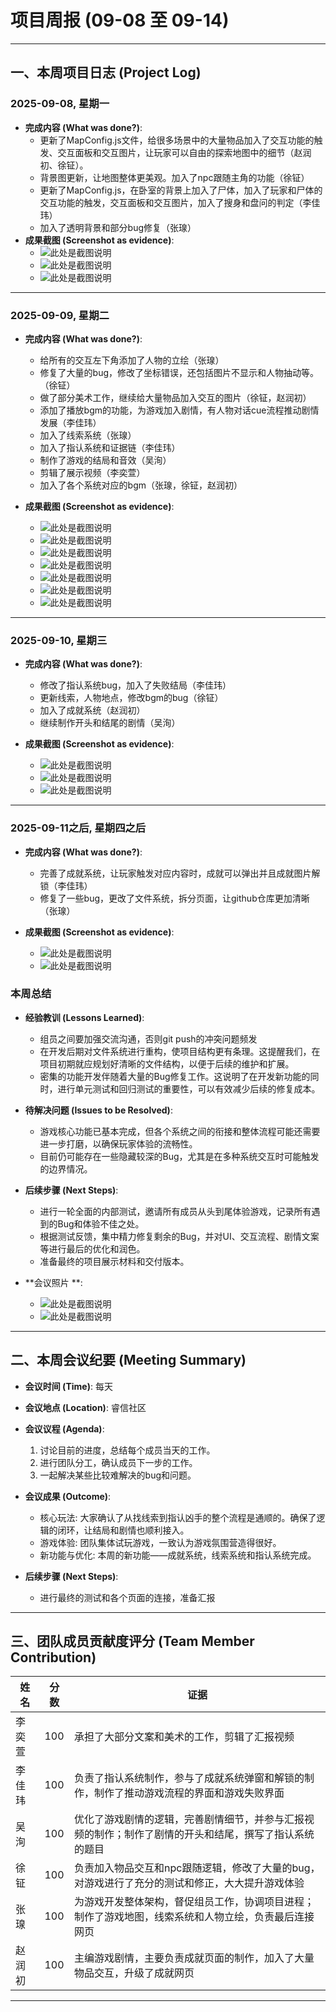 # 项目周报 (09-08 至 09-14)

---

## 一、本周项目日志 (Project Log)

### 2025-09-08, 星期一

* **完成内容 (What was done?)**:
    * 更新了MapConfig.js文件，给很多场景中的大量物品加入了交互功能的触发、交互面板和交互图片，让玩家可以自由的探索地图中的细节（赵润初、徐钲）。
    * 背景图更新，让地图整体更美观。加入了npc跟随主角的功能（徐钲）
    * 更新了MapConfig.js，在卧室的背景上加入了尸体，加入了玩家和尸体的交互功能的触发，交互面板和交互图片，加入了搜身和盘问的判定（李佳玮）
    * 加入了透明背景和部分bug修复（张瑔）
* **成果截图 (Screenshot as evidence)**:
    * ![此处是截图说明](image%20for%20logs/4.png)
    * ![此处是截图说明](image%20for%20logs/5.png)
    * ![此处是截图说明](image%20for%20logs/6.png)


---

### 2025-09-09, 星期二

* **完成内容 (What was done?)**:
    * 给所有的交互左下角添加了人物的立绘（张瑔）
    * 修复了大量的bug，修改了坐标错误，还包括图片不显示和人物抽动等。（徐钲）
    * 做了部分美术工作，继续给大量物品加入交互的图片（徐钲，赵润初）
    * 添加了播放bgm的功能，为游戏加入剧情，有人物对话cue流程推动剧情发展（李佳玮）
    * 加入了线索系统（张瑔）
    * 加入了指认系统和证据链（李佳玮）
    * 制作了游戏的结局和音效（吴洵）
    * 剪辑了展示视频（李奕萱）
    * 加入了各个系统对应的bgm（张瑔，徐钲，赵润初）

* **成果截图 (Screenshot as evidence)**:
    * ![此处是截图说明](image%20for%20logs/7.png)
    * ![此处是截图说明](image%20for%20logs/8.png)
    * ![此处是截图说明](image%20for%20logs/9.png)
    * ![此处是截图说明](image%20for%20logs/10.png)
    * ![此处是截图说明](image%20for%20logs/11.png)
    * ![此处是截图说明](image%20for%20logs/12.png)
    * ![此处是截图说明](image%20for%20logs/13.png)

---

### 2025-09-10, 星期三

* **完成内容 (What was done?)**:
    * 修改了指认系统bug，加入了失败结局（李佳玮）
    * 更新线索，人物地点，修改bgm的bug（徐钲）
    * 加入了成就系统（赵润初）
    * 继续制作开头和结尾的剧情（吴洵）

* **成果截图 (Screenshot as evidence)**:
    * ![此处是截图说明](image%20for%20logs/14.png)
    * ![此处是截图说明](image%20for%20logs/15.png)
    * ![此处是截图说明](image%20for%20logs/16.png)
  
---

### 2025-09-11之后, 星期四之后

* **完成内容 (What was done?)**:
    * 完善了成就系统，让玩家触发对应内容时，成就可以弹出并且成就图片解锁（李佳玮）
    * 修复了一些bug，更改了文件系统，拆分页面，让github仓库更加清晰（张瑔）

* **成果截图 (Screenshot as evidence)**:
    * ![此处是截图说明](image%20for%20logs/17.png)
    * ![此处是截图说明](image%20for%20logs/18.png)


### 本周总结

* **经验教训 (Lessons Learned)**:
    * 组员之间要加强交流沟通，否则git push的冲突问题频发
    * 在开发后期对文件系统进行重构，使项目结构更有条理。这提醒我们，在项目初期就应规划好清晰的文件结构，以便于后续的维护和扩展。
    * 密集的功能开发伴随着大量的Bug修复工作。这说明了在开发新功能的同时，进行单元测试和回归测试的重要性，可以有效减少后续的修复成本。
* **待解决问题 (Issues to be Resolved)**:
    * 游戏核心功能已基本完成，但各个系统之间的衔接和整体流程可能还需要进一步打磨，以确保玩家体验的流畅性。
    * 目前仍可能存在一些隐藏较深的Bug，尤其是在多种系统交互时可能触发的边界情况。
* **后续步骤 (Next Steps)**:
    * 进行一轮全面的内部测试，邀请所有成员从头到尾体验游戏，记录所有遇到的Bug和体验不佳之处。
    * 根据测试反馈，集中精力修复剩余的Bug，并对UI、交互流程、剧情文案等进行最后的优化和润色。
    * 准备最终的项目展示材料和交付版本。

* **会议照片 **:
    * ![此处是截图说明](image%20for%20logs/a.png)
    * ![此处是截图说明](image%20for%20logs/b.png)

---

## 二、本周会议纪要 (Meeting Summary)

* **会议时间 (Time)**: 每天
* **会议地点 (Location)**: 睿信社区
* **会议议程 (Agenda)**:
    1.  讨论目前的进度，总结每个成员当天的工作。
    2.  进行团队分工，确认成员下一步的工作。
    3.  一起解决某些比较难解决的bug和问题。
* **会议成果 (Outcome)**:
    * 核心玩法: 大家确认了从找线索到指认凶手的整个流程是通顺的。确保了逻辑的闭环，让结局和剧情也顺利接入。
    * 游戏体验: 团队集体试玩游戏，一致认为游戏氛围营造得很好。
    * 新功能与优化: 本周的新功能——成就系统，线索系统和指认系统完成。

* **后续步骤 (Next Steps)**:
    * 进行最终的测试和各个页面的连接，准备汇报

---

## 三、团队成员贡献度评分 (Team Member Contribution)

|    姓名    |     分数    |证据     |
|------------------|-------------|-------------|
|李奕萱|100|承担了大部分文案和美术的工作，剪辑了汇报视频|
|李佳玮|100|负责了指认系统制作，参与了成就系统弹窗和解锁的制作，制作了推动游戏流程的界面和游戏失败界面|
|吴洵|100|优化了游戏剧情的逻辑，完善剧情细节，并参与汇报视频的制作；制作了剧情的开头和结尾，撰写了指认系统的题目|
|徐钲|100|负责加入物品交互和npc跟随逻辑，修改了大量的bug，对游戏进行了充分的测试和修正，大大提升游戏体验|
|张瑔|100|为游戏开发整体架构，督促组员工作，协调项目进程；制作了游戏地图，线索系统和人物立绘，负责最后连接网页|
|赵润初|100|主编游戏剧情，主要负责成就页面的制作，加入了大量物品交互，升级了成就网页|

---